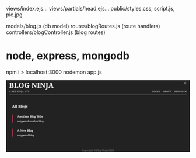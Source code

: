 views/index.ejs...
views/partials/head.ejs...
public/styles.css, script.js, pic.jpg

models/blog.js (db model)
routes/blogRoutes.js (route handlers)
controllers/blogController.js (blog routes)

# node, express, mongodb
npm i > localhost:3000
nodemon app.js

![pic](./public/node-blogg.png)
